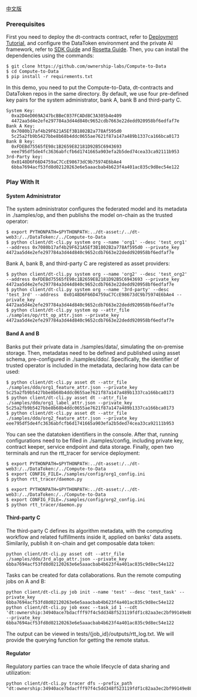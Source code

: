 
[中文版](./demo_CN.md)

### Prerequisites

First you need to deploy the dt-contracts contract, refer to [Deployment Tutorial](https://github.com/ownership-labs/dt-contracts), and configure the DataToken environment and the private AI framework, refer to [SDK Guide](https://github.com/ownership-labs/DataToken) and [Rosetta Guide](https://github.com/LatticeX-Foundation/Rosetta). Then, you can install the dependencies using the commands:

```
$ git clone https://github.com/ownership-labs/Compute-to-Data
$ cd Compute-to-Data
$ pip install -r requirements.txt
```

In this demo, you need to put the Compute-to-Data, dt-contracts and DataToken repos in the same directory. By default, we use four pre-defined key pairs for the system administrator, bank A, bank B and third-party C.

```
System Key:
  0xa2D4eD069A247bcBBeC037FCADd8C3A305b4e409
  4472aa5d4e2efe297784a3d44d840c9652cdb7663e22dedd920958bf6edfaf7e
Bank A Key:
  0x7080b17af4b29F621A5Ef3B1802B2a778Af595d0
  5c25a2fb9b5427bbe8b68b4ddc0655ae7621f87a147a489b1337ca166bca0173
Bank B key:
  0xFDEBd75565fE98c1B2659E82181D92B5C6943693
  eee795df5de4fc3636abfcfb6d1741665a903efa2b5ded74cea33ca92111b953
3rd-Party key:
  0x0148D6F66D4759aC7CcE98673dC9b75974E6bAe4
  6bba7694acf53fd8d02120263e6e5aaacbab4b623f4a401ac835c9d8ec54e122
```

### Play With It

#### System Administrator

The system administrator configures the federated model and its metadata in ./samples/op, and then publishs the model on-chain as the trusted operator:
```
$ export PYTHONPATH=$PYTHONPATH:../dt-asset:/../dt-web3:/../DataToken:/../Compute-to-Data
$ python client/dt-cli.py system org --name 'org1' --desc 'test_org1' --address 0x7080b17af4b29F621A5Ef3B1802B2a778Af595d0 --private_key 4472aa5d4e2efe297784a3d44d840c9652cdb7663e22dedd920958bf6edfaf7e
```

Bank A, bank B, and third-party C are registered as asset providers:
```
$ python client/dt-cli.py system org --name 'org2' --desc 'test_org2' --address 0xFDEBd75565fE98c1B2659E82181D92B5C6943693 --private_key 4472aa5d4e2efe297784a3d44d840c9652cdb7663e22dedd920958bf6edfaf7e
$ python client/dt-cli.py system org --name '3rd-party' --desc 'test_3rd' --address  0x0148D6F66D4759aC7CcE98673dC9b75974E6bAe4 --private_key 4472aa5d4e2efe297784a3d44d840c9652cdb7663e22dedd920958bf6edfaf7e
$ python client/dt-cli.py system op --attr_file ./samples/op/rtt_op_attr.json --private_key 4472aa5d4e2efe297784a3d44d840c9652cdb7663e22dedd920958bf6edfaf7e
```

#### Band A and B

Banks put their private data in ./samples/data/, simulating the on-premise storage. Then, metadatas need to be defined and published using asset schema, pre-configured in ./samples/ddo/. Specifically, the identifier of trusted operator is included in the metadata, declaring how data can be used:
```
$ python client/dt-cli.py asset dt --attr_file ./samples/ddo/org1_feature_attr.json --private_key 5c25a2fb9b5427bbe8b68b4ddc0655ae7621f87a147a489b1337ca166bca0173
$ python client/dt-cli.py asset dt --attr_file ./samples/ddo/org1_label_attr.json --private_key 5c25a2fb9b5427bbe8b68b4ddc0655ae7621f87a147a489b1337ca166bca0173
$ python client/dt-cli.py asset dt --attr_file ./samples/ddo/org2_feature_attr.json --private_key eee795df5de4fc3636abfcfb6d1741665a903efa2b5ded74cea33ca92111b953
```

You can see the datatoken identifiers in the console. After that, running configurations need to be filled in ./samples/config, including private key, contract keeper, service endpoint and data storage. Finally, open two terminals and run the rtt_tracer for service deployment:
```
$ export PYTHONPATH=$PYTHONPATH:../dt-asset:/../dt-web3:/../DataToken:/../Compute-to-Data
$ export CONFIG_FILE=./samples/config/org1_config.ini
$ python rtt_tracer/daemon.py

$ export PYTHONPATH=$PYTHONPATH:../dt-asset:/../dt-web3:/../DataToken:/../Compute-to-Data
$ export CONFIG_FILE=./samples/config/org2_config.ini
$ python rtt_tracer/daemon.py
```

#### Third-party C

The third-party C defines its algorithm metadata, with the computing workflow and related fulfillments inside it, applied on banks' data assets. Similarily, publish it on-chain and get composable data token:
```
python client/dt-cli.py asset cdt --attr_file ./samples/ddo/3rd_algo_attr.json --private_key 6bba7694acf53fd8d02120263e6e5aaacbab4b623f4a401ac835c9d8ec54e122
```

Tasks can be created for data collaborations. Run the remote computing jobs on A and B:
```
python client/dt-cli.py job init --name 'test' --desc 'test_task' --private_key 6bba7694acf53fd8d02120263e6e5aaacbab4b623f4a401ac835c9d8ec54e122
python client/dt-cli.py job exec --task_id 1 --cdt 'dt:ownership:34940ace7bdacfff97f4c5dd348f523119fdf1c82aa3ec2bf99149e88499a961' --private_key 6bba7694acf53fd8d02120263e6e5aaacbab4b623f4a401ac835c9d8ec54e122
```

The output can be viewed in tests/{job_id}/outputs/rtt_log.txt. We will provide the querying function for getting the remote status.

#### Regulator

Regulatory parties can trace the whole lifecycle of data sharing and utilization:
```
python client/dt-cli.py tracer dfs --prefix_path "dt:ownership:34940ace7bdacfff97f4c5dd348f523119fdf1c82aa3ec2bf99149e88499a961"
```